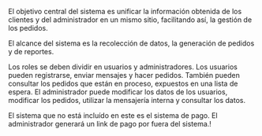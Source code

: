 El objetivo central del sistema es unificar la información obtenida de los clientes y del administrador en un mismo sitio, facilitando así, la gestión de los pedidos.

El alcance del sistema es la recolección de datos, la generación de pedidos y de reportes. 

Los roles se deben dividir en usuarios y administradores. Los usuarios pueden registrarse, enviar mensajes y hacer pedidos. También pueden consultar los pedidos que están en proceso, expuestos en una lista de espera. El administrador puede modificar los datos de los usuarios, modificar los pedidos, utilizar la mensajería interna y consultar los datos.

El sistema que no está incluído en este es el sistema de pago. El administrador generará un link de pago por fuera del sistema.!
